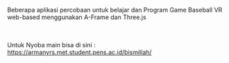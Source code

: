 Beberapa aplikasi percobaan untuk belajar dan Program Game Baseball VR web-based menggunakan A-Frame dan Three.js <br><br><br>

Untuk Nyoba main bisa di sini : <br>
https://armanyrs.met.student.pens.ac.id/bismillah/
